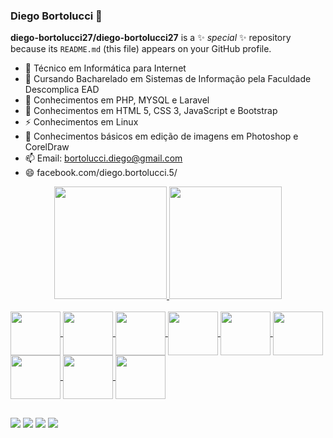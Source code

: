 ### Diego Bortolucci 👋

**diego-bortolucci27/diego-bortolucci27** is a ✨ _special_ ✨ repository because its `README.md` (this file) appears on your GitHub profile.

- 🔭 Técnico em Informática para Internet
- 🌱 Cursando Bacharelado em Sistemas de Informação pela Faculdade Descomplica EAD
- 👯 Conhecimentos em PHP, MYSQL e Laravel
- 🤔 Conhecimentos em HTML 5, CSS 3, JavaScript e Bootstrap
- ⚡ Conhecimentos em Linux
- 💬 Conhecimentos básicos em edição de imagens em Photoshop e CorelDraw
- 📫 Email: bortolucci.diego@gmail.com
- 😄 facebook.com/diego.bortolucci.5/

<div align = "center"> 
  <a href="https://github.com/diego-bortolucci27"> 
  <img height = "180em" src = "https://github-readme-stats.vercel.app/api?username=diego-bortolucci27&show_icons=true&theme=radical&include_all_commits=true&count_private=true" /> 
  <img height = "180em" src = "https://github-readme-stats.vercel.app/api/top-langs/?username=diego-bortolucci27&layout=compact&langs_count=7&theme=merko" /> 
</div>  

<div style = "display: inline_block"> <br> 
<img align= "center" height = "70" width = "80" src = "https://cdn.jsdelivr.net/gh/devicons/devicon/icons/php/php-original.svg" />  
<img align= "center" height = "70" width = "80" src = "https://cdn.jsdelivr.net/gh/devicons/devicon/icons/mysql/mysql-original-wordmark.svg" /> 
<img align= "center" height = "70" width = "80" src = "https://cdn.jsdelivr.net/gh/devicons/devicon/icons/laravel/laravel-plain-wordmark.svg" />
<img align= "center" height = "70" width = "80" src = "https://cdn.jsdelivr.net/gh/devicons/devicon/icons/html5/html5-plain-wordmark.svg" />
<img align= "center" height = "70" width = "80" src = "https://cdn.jsdelivr.net/gh/devicons/devicon/icons/css3/css3-plain-wordmark.svg" />
<img align= "center" height = "70" width = "80" src = "https://cdn.jsdelivr.net/gh/devicons/devicon/icons/javascript/javascript-original.svg" />
<img align= "center" height = "70" width = "80" src = "https://cdn.jsdelivr.net/gh/devicons/devicon/icons/bootstrap/bootstrap-plain-wordmark.svg" />
<img align= "center" height = "70" width = "80" src = "https://cdn.jsdelivr.net/gh/devicons/devicon/icons/wordpress/wordpress-original.svg" />
<img align= "center" height = "70" width = "80" src = "https://cdn.jsdelivr.net/gh/devicons/devicon/icons/linux/linux-original.svg" />
</div>
  
 ##  

<a href="https://www.facebook.com/diego.bortolucci.5/" target="blank"><img src="https://img.shields.io/badge/Facebook-1877F2?style=for-the-badge&logo=facebook&logoColor=white"></a>
<a href="https://www.linkedin.com/in/diego-bortolucci-546643210/" target="blank"><img src="https://img.shields.io/badge/LinkedIn-0077B5?style=for-the-badge&logo=linkedin&logoColor=white"></a>
<a href="mailto:bortolucci.diego@gmail.com" target="blank"><img src="https://img.shields.io/badge/Gmail-D14836?style=for-the-badge&logo=gmail&logoColor=white"></a>
<a href="https://api.whatsapp.com/send?phone=5519994425961&text=Olá" target="blank"><img src="https://img.shields.io/badge/WhatsApp-25D366?style=for-the-badge&logo=whatsapp&logoColor=white"></a>    
